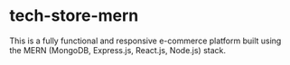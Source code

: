 # tech-store-mern
This is a fully functional and responsive e-commerce platform built using the MERN (MongoDB, Express.js, React.js, Node.js) stack. 
